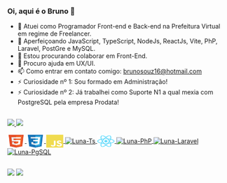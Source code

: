 ### Oi, aqui é o Bruno 👋

- 🔭 Atuei como Programador Front-end e Back-end na Prefeitura Virtual em regime de Freelancer.
- 🌱 Aperfeiçoando JavaScript, TypeScript, NodeJs, ReactJs, Vite, PhP, Laravel, PostGre e MySQL.
- 👯 Estou procurando colaborar em Front-End.
- 🤔 Procuro ajuda em UX/UI.
- 📫 Como entrar em contato comigo: brunosouz16@hotmail.com
- ⚡ Curiosidade nº 1: Sou formado em Administração! 
- ⚡ Curiosidade nº 2: Já trabalhei como Suporte N1 a qual mexia com PostgreSQL pela empresa Prodata!

##

<div>
  <a href="https://github.com/BrunoHenSL">
  <img height="180em" src="https://github-readme-stats.vercel.app/api?username=BrunoHenSL&show_icons=true&theme=graywhite&include_all_commits=true&count_private=true"/>
  <img height="180em" src="https://github-readme-stats.vercel.app/api/top-langs/?username=BrunoHenSL&layout=compact&langs_count=7&theme=graywhite"/>
</div>
  
<div style="display: inline_block"><br>
  <img align="center" alt="Luna-HTML" height="30" width="40" src="https://raw.githubusercontent.com/devicons/devicon/master/icons/html5/html5-original.svg">
  <img align="center" alt="Luna-CSS" height="30" width="40" src="https://raw.githubusercontent.com/devicons/devicon/master/icons/css3/css3-original.svg">
  <img align="center" alt="Luna-Js" height="30" width="40" src="https://raw.githubusercontent.com/devicons/devicon/master/icons/javascript/javascript-plain.svg">
  <img align="center" alt="Luna-Ts" height="30" width="40" src="https://cdn.jsdelivr.net/gh/devicons/devicon/icons/typescript/typescript-original.svg" />
  <img align="center" alt="Luna-React" height="30" width="40" src="https://raw.githubusercontent.com/devicons/devicon/master/icons/react/react-original.svg">
  <img align="center" alt="Luna-PhP" height="30" width="40" src="https://cdn.jsdelivr.net/gh/devicons/devicon/icons/php/php-plain.svg" />
  <img align="center" alt="Luna-Laravel" height="30" width="40" src="https://cdn.jsdelivr.net/gh/devicons/devicon/icons/laravel/laravel-plain-wordmark.svg" />
  <img align="center" alt="Luna-PgSQL" height="30" width="40" src="https://cdn.jsdelivr.net/gh/devicons/devicon/icons/postgresql/postgresql-plain-wordmark.svg" />
          
</div>
  
##

<a href="https://instagram.com/brunolimaold" target="_blank"><img loading="lazy" src="https://img.shields.io/badge/-Instagram-%23E4405F?style=for-the-badge&logo=instagram&logoColor=white" target="_blank"></a>
<a href="https://www.linkedin.com/in/brunohenrisouz" target="_blank"><img src="https://img.shields.io/badge/-LinkedIn-%230077B5?style=for-the-badge&logo=linkedin&logoColor=white" target="_blank"></a> 

